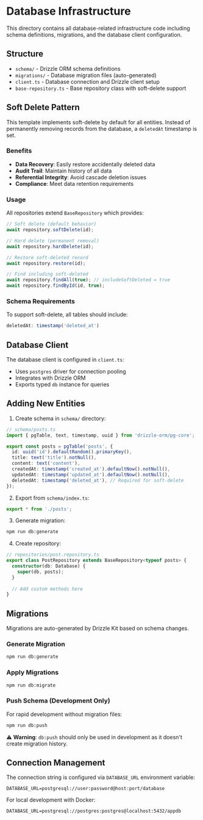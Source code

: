 # Database Infrastructure

This directory contains all database-related infrastructure code including schema definitions, migrations, and the database client configuration.

## Structure

- `schema/` - Drizzle ORM schema definitions
- `migrations/` - Database migration files (auto-generated)
- `client.ts` - Database connection and Drizzle client setup
- `base-repository.ts` - Base repository class with soft-delete support

## Soft Delete Pattern

This template implements soft-delete by default for all entities. Instead of permanently removing records from the database, a `deletedAt` timestamp is set.

### Benefits

- **Data Recovery**: Easily restore accidentally deleted data
- **Audit Trail**: Maintain history of all data
- **Referential Integrity**: Avoid cascade deletion issues
- **Compliance**: Meet data retention requirements

### Usage

All repositories extend `BaseRepository` which provides:

```typescript
// Soft delete (default behavior)
await repository.softDelete(id);

// Hard delete (permanent removal)
await repository.hardDelete(id);

// Restore soft-deleted record
await repository.restore(id);

// Find including soft-deleted
await repository.findAll(true); // includeSoftDeleted = true
await repository.findById(id, true);
```

### Schema Requirements

To support soft-delete, all tables should include:

```typescript
deletedAt: timestamp('deleted_at')
```

## Database Client

The database client is configured in `client.ts`:

- Uses `postgres` driver for connection pooling
- Integrates with Drizzle ORM
- Exports typed `db` instance for queries

## Adding New Entities

1. Create schema in `schema/` directory:

```typescript
// schema/posts.ts
import { pgTable, text, timestamp, uuid } from 'drizzle-orm/pg-core';

export const posts = pgTable('posts', {
  id: uuid('id').defaultRandom().primaryKey(),
  title: text('title').notNull(),
  content: text('content'),
  createdAt: timestamp('created_at').defaultNow().notNull(),
  updatedAt: timestamp('updated_at').defaultNow().notNull(),
  deletedAt: timestamp('deleted_at'), // Required for soft-delete
});
```

2. Export from `schema/index.ts`:

```typescript
export * from './posts';
```

3. Generate migration:

```bash
npm run db:generate
```

4. Create repository:

```typescript
// repositories/post.repository.ts
export class PostRepository extends BaseRepository<typeof posts> {
  constructor(db: Database) {
    super(db, posts);
  }
  
  // Add custom methods here
}
```

## Migrations

Migrations are auto-generated by Drizzle Kit based on schema changes.

### Generate Migration

```bash
npm run db:generate
```

### Apply Migrations

```bash
npm run db:migrate
```

### Push Schema (Development Only)

For rapid development without migration files:

```bash
npm run db:push
```

⚠️ **Warning**: `db:push` should only be used in development as it doesn't create migration history.

## Connection Management

The connection string is configured via `DATABASE_URL` environment variable:

```
DATABASE_URL=postgresql://user:password@host:port/database
```

For local development with Docker:

```
DATABASE_URL=postgresql://postgres:postgres@localhost:5432/appdb
```
